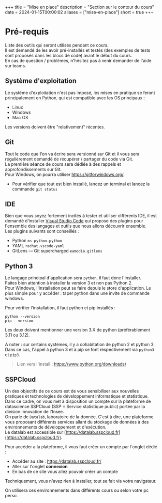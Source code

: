 
+++
title = "Mise en place"
description = "Section sur le contour du cours"
date = 2024-01-15T00:00:02
aliases = ["mise-en-place"]
short = true
+++

# Pré-requis

Liste des outils qui seront utilisés pendant ce cours.  
Il est demandé de les avoir pré-installés et testés (des exemples de tests sont proposés dans les blocs de code) avant le début du cours.  
En cas de question / problèmes, n'hésitez pas à venir demander de l'aide sur teams.

## Système d'exploitation

Le système d'exploitation n'est pas imposé, les mises en pratique se feront principalement en Python, qui est compatible avec les OS principaux :

- Linux
- Windows
- Mac OS

Les versions doivent être "relativement" récentes.

## Git

Tout le code que l'on va écrire sera versionné sur Git et il vous sera régulièrement demandé de récupérer / partager du code via Git.  
La première séance de cours sera dédiée à des rappels et approfondissements sur Git.  
Pour Windows, on pourra utiliser https://gitforwindows.org/.

- Pour vérifier que tout est bien installé, lancez un terminal et lancez la commande `git status`
## IDE

Bien que vous soyez fortement incités à tester et utiliser différents IDE, il est demandé d'installer [Visual Studio Code](https://code.visualstudio.com/) qui propose des plugins pour l'ensemble des langages et outils que nous allons découvrir ensemble.  
Les plugins suivants sont conseillés :

- Python `ms-python.python`
- YAML `redhat.vscode-yaml`
- GitLens — Git supercharged `eamodio.gitlens`

## Python 3

Le langage principal d'application sera `python`, il faut donc l'installer.  
Faites bien attention à installer la version 3 et non pas Python 2.  
Pour Windows, l'installation peut se faire depuis le store d'application. Le plus simple pour y accéder : taper python dans une invite de commande windows.

Pour vérifier l'installation, il faut python et pip installés :

```
python --version
pip --version
```

Les deux doivent mentionner une version 3.X de python (préférablement 3.11 ou 3.12).

A noter : sur certains systèmes, il y a cohabitation de python 2 et python 3. Dans ce cas, l'appel à python 3 et à pip se font respectivement via `python3` et `pip3`.

> Lien vers l'install : https://www.python.org/downloads/
## SSPCloud

Un des objectifs de ce cours est de vous sensibiliser aux nouvelles pratiques et technologies de développement informatique et statistique.  
Dans ce cadre, on vous met à disposition un compte sur la plateforme de datascience SSPCloud (SSP = Service statistique public) portée par la division innovation de l'Insee.  
On parle de `Datalab`, laboratoire de la donnée. C'est à dire, une plateforme vous proposant différents services allant du stockage de données à des environnements de développement et d'exécution.  
Le datalab est accessible sur [https://datalab.sspcloud.fr](https://datalab.sspcloud.fr).

Pour accéder a la plateforme, il vous faut créer un compte par l'onglet dédié : 
- Accéder au site : https://datalab.sspcloud.fr/
- Aller sur l'onglet **connexion**
- En bas de ce site vous allez pouvoir créer un compte
  
Techniquement, vous n'avez rien à installer, tout se fait via votre navigateur.

On utilisera ces environnements dans différents cours ou selon votre pc perso.
